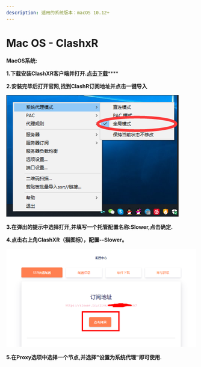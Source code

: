 ```yaml
---
description: 适用的系统版本：macOS 10.12+
---
```


# Mac OS - ClashxR

**MacOS系统:**

**1.下载安装ClashXR客户端并打开.**[**点击下载**](https://www.lanzous.com/i97s4yh)\*\*\*\*

**2.安装完毕后打开官网,找到ClashR订阅地址并点击一键导入**

![](../.gitbook/assets/tu-pian%20%283%29.png)

**3.在弹出的提示中选择打开,并填写一个托管配置名称:Slower,点击确定.**

**4.点击右上角ClashXR（猫图标），配置--Slower。**

![](../.gitbook/assets/tu-pian%20%284%29.png)

**5.在Proxy选项中选择一个节点,并选择"设置为系统代理"即可使用.**

